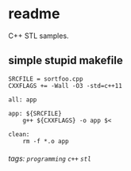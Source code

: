 # readme

C++ STL samples.

## simple stupid makefile

```make
SRCFILE = sortfoo.cpp
CXXFLAGS += -Wall -O3 -std=c++11

all: app

app: ${SRCFILE}
    g++ ${CXXFLAGS} -o app $<

clean:
    rm -f *.o app
```

###### tags: ```programming``` ```c++``` ```stl```

